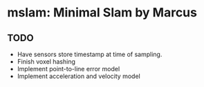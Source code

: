 # mslam: Minimal Slam by Marcus

## TODO
- Have sensors store timestamp at time of sampling.
- Finish voxel hashing
- Implement point-to-line error model
- Implement acceleration and velocity model